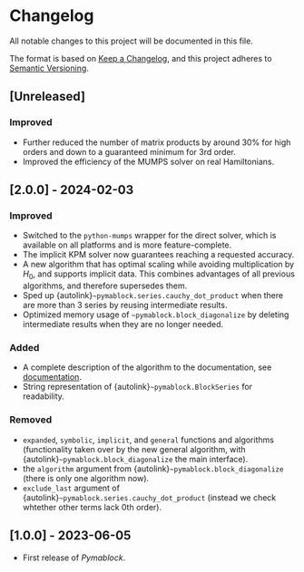 # Changelog

All notable changes to this project will be documented in this file.

The format is based on [Keep a Changelog](https://keepachangelog.com/en/1.0.0/),
and this project adheres to [Semantic Versioning](https://semver.org/spec/v2.0.0.html).

## [Unreleased]

### Improved

- Further reduced the number of matrix products by around 30% for high orders and down to a guaranteed minimum for 3rd order.
- Improved the efficiency of the MUMPS solver on real Hamiltonians.

## [2.0.0] - 2024-02-03

### Improved

- Switched to the `python-mumps` wrapper for the direct solver, which is
  available on all platforms and is more feature-complete.
- The implicit KPM solver now guarantees reaching a requested accuracy.
- A new algorithm that has optimal scaling while avoiding multiplication by
  $H_0$, and supports implicit data. This combines advantages
  of all previous algorithms, and therefore supersedes them.
- Sped up {autolink}`~pymablock.series.cauchy_dot_product` when there are more
  than 3 series by reusing intermediate results.
- Optimized memory usage of `~pymablock.block_diagonalize` by deleting
  intermediate results when they are no longer needed.

### Added

- A complete description of the algorithm to the documentation, see
  [documentation](algorithms.md).
- String representation of {autolink}`~pymablock.BlockSeries` for readability.

### Removed

- `expanded`, `symbolic`, `implicit`, and `general` functions and algorithms
  (functionality taken over by the new general algorithm, with
  {autolink}`~pymablock.block_diagonalize` the main interface).
- the `algorithm` argument from {autolink}`~pymablock.block_diagonalize` (there
  is only one algorithm now).
- `exclude_last` argument of {autolink}`~pymablock.series.cauchy_dot_product`
  (instead we check whtether other terms lack 0th order).

## [1.0.0] - 2023-06-05

- First release of _Pymablock_.
